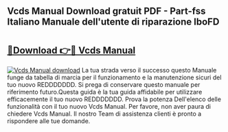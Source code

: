 ## Vcds Manual Download gratuit PDF - Part-fss Italiano Manuale dell'utente di riparazione lboFD

# <h2><a href="http://dfe83xs.blite.top/?on=Vcds+Manual">🔗Download 👉🔴 Vcds Manual</a></h2>

[![Vcds Manual download](https://i.imgur.com/lujVjoI.png)](http://dfe83xs.blite.top/?on=Vcds+Manual)
La tua strada verso il successo questo Manuale funge da tabella di marcia per il funzionamento e la manutenzione sicuri del tuo nuovo REDDDDDDD. Si prega di conservare questo manuale per riferimento futuro.Questa guida è la tua guida affidabile per utilizzare efficacemente il tuo nuovo REDDDDDDD. Prova la potenza Dell'elenco delle funzionalità con il tuo nuovo Vcds Manual. Per favore, non aver paura di chiedere Vcds Manual. Il nostro Team di assistenza clienti è pronto a rispondere alle tue domande.
